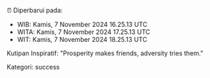 ⏰ Diperbarui pada:
- WIB: Kamis, 7 November 2024 16.25.13 UTC
- WITA: Kamis, 7 November 2024 17.25.13 UTC
- WIT: Kamis, 7 November 2024 18.25.13 UTC

Kutipan Inspiratif:
"Prosperity makes friends, adversity tries them."


Kategori: success

